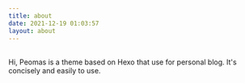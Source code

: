 ```yaml
---
title: about
date: 2021-12-19 01:03:57
layout: about
---
```


<br>
Hi, Peomas is a theme based on Hexo that use for personal blog. It's concisely and easily to use.